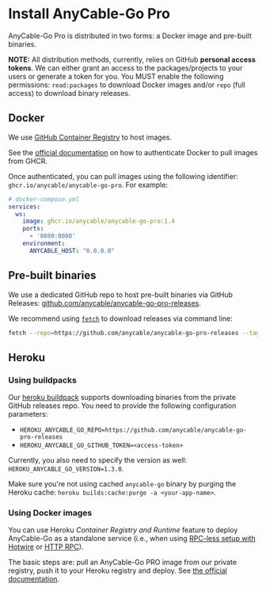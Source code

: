 # Install AnyCable-Go Pro

AnyCable-Go Pro is distributed in two forms: a Docker image and pre-built binaries.

**NOTE:** All distribution methods, currently, relies on GitHub **personal access tokens**. We can either grant an access to the packages/projects to your users or generate a token for you. You MUST enable the following permissions: `read:packages` to download Docker images and/or `repo` (full access) to download binary releases.

## Docker

We use [GitHub Container Registry][ghcr] to host images.

See the [official documentation][ghcr-auth] on how to authenticate Docker to pull images from GHCR.

Once authenticated, you can pull images using the following identifier: `ghcr.io/anycable/anycable-go-pro`. For example:

```yml
# docker-compose.yml
services:
  ws:
    image: ghcr.io/anycable/anycable-go-pro:1.4
    ports:
      - '8080:8080'
    environment:
      ANYCABLE_HOST: "0.0.0.0"
```

## Pre-built binaries

We use a dedicated GitHub repo to host pre-built binaries via GitHub Releases: [github.com/anycable/anycable-go-pro-releases][releases-repo].

We recommend using [`fetch`][fetch] to download releases via command line:

```sh
fetch --repo=https://github.com/anycable/anycable-go-pro-releases --tag="v1.4.0" --release-asset="anycable-go-linux-amd64" --github-oauth-token="<access-token>" /tmp
```

## Heroku

### Using buildpacks

Our [heroku buildpack][buildpack] supports downloading binaries from the private GitHub releases repo.
You need to provide the following configuration parameters:

- `HEROKU_ANYCABLE_GO_REPO=https://github.com/anycable/anycable-go-pro-releases`
- `HEROKU_ANYCABLE_GO_GITHUB_TOKEN=<access-token>`

Currently, you also need to specify the version as well: `HEROKU_ANYCABLE_GO_VERSION=1.3.0`.

Make sure you're not using cached `anycable-go` binary by purging the Heroku cache: `heroku builds:cache:purge -a <your-app-name>`.

### Using Docker images

You can use Heroku _Container Registry and Runtime_ feature to deploy AnyCable-Go as a standalone service (i.e., when using [RPC-less setup with Hotwire](../guides/hotwire.md) or [HTTP RPC](../ruby/http_rpc.md)).

The basic steps are: pull an AnyCable-Go PRO image from our private registry, push it to your Heroku registry and deploy. See [the official documentation](https://devcenter.heroku.com/articles/container-registry-and-runtime).

[ghcr]: https://ghcr.io
[ghcr-auth]: https://docs.github.com/en/packages/working-with-a-github-packages-registry/working-with-the-container-registry#authenticating-to-the-container-registry
[releases-repo]: https://github.com/anycable/anycable-go-pro-releases/
[fetch]: https://github.com/gruntwork-io/fetch
[buildpack]: https://github.com/anycable/heroku-anycable-go
